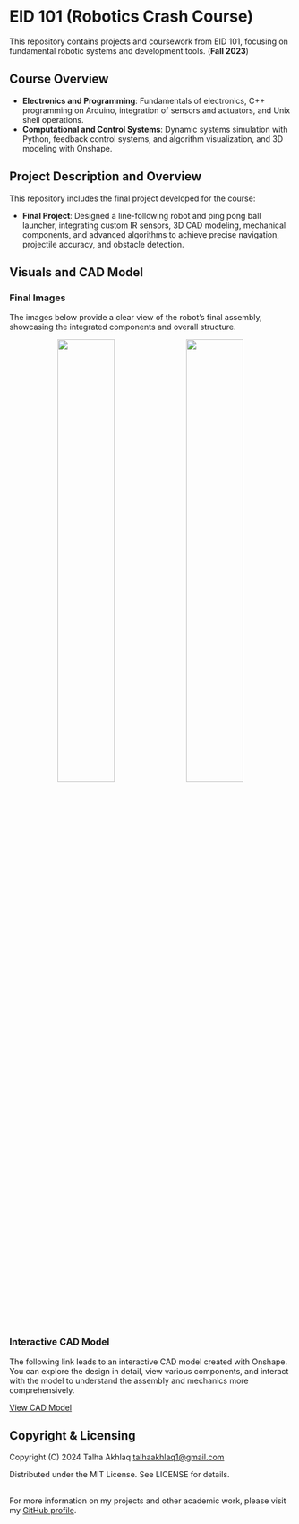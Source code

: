 # EID 101 (Robotics Crash Course)

This repository contains projects and coursework from EID 101, focusing on fundamental robotic systems and development tools. (**Fall 2023**)

## Course Overview

- **Electronics and Programming**: Fundamentals of electronics, C++ programming on Arduino, integration of sensors and actuators, and Unix shell operations.
- **Computational and Control Systems**: Dynamic systems simulation with Python, feedback control systems, and algorithm visualization, and 3D modeling with Onshape.

## Project Description and Overview

This repository includes the final project developed for the course:

- **Final Project**: Designed a line-following robot and ping pong ball launcher, integrating custom IR sensors, 3D CAD modeling, mechanical components, and advanced algorithms to achieve precise navigation, projectile accuracy, and obstacle detection.

## Visuals and CAD Model

### Final Images

The images below provide a clear view of the robot’s final assembly, showcasing the integrated components and overall structure.

<div align="center">
  <img src="https://github.com/TalhaAkhlaq/EID-101-Robotics-Crash-Course/blob/main/Final%20Project/Final%20Assembly/Assembly%20(1).png" width="45%" />
  <img src="https://github.com/TalhaAkhlaq/EID-101-Robotics-Crash-Course/blob/main/Final%20Project/Final%20Assembly/Assembly%20(2).png" width="45%" />
</div>

### Interactive CAD Model

The following link leads to an interactive CAD model created with Onshape. You can explore the design in detail, view various components, and interact with the model to understand the assembly and mechanics more comprehensively.

[View CAD Model](https://cad.onshape.com/documents/19c4a4df5b62b608f7001aa5/w/2607b09bb9cd1858c7b52cac/e/0fd435a9d10f8494b39ca0a5?renderMode=0&uiState=66cfd55a1de0c74fb233cdc8)


## Copyright & Licensing

Copyright (C) 2024 Talha Akhlaq <talhaakhlaq1@gmail.com>

Distributed under the MIT License. See LICENSE for details.
##

For more information on my projects and other academic work, please visit my [GitHub profile](https://github.com/TalhaAkhlaq).
